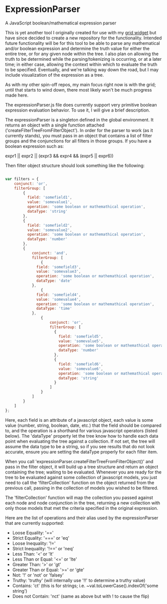 # ExpressionParser
A JavaScript boolean/mathematical expression parser

This is yet another tool I originally created for use with my [grid widget](https://github.com/mosbymc/HTML-Data-Grid-Widget) but have since decided to create a new repository for the functionality. Intended future functionality will be for this tool to be able to parse any mathematical and/or boolean expression and determine the truth value for either the entire tree, or for any given node within the tree. I also plan on allowing the truth to be determined while the parsing/tokenizing is occurring, or at a later time; in either case, allowing the context within which to evaluate the truth to be specified. Eventually, and we're talking way down the road, but I may include visualization of the expression as a tree.

As with my other spin-off repos, my main focus right now is with the grid; until that starts to wind down, there most likely won't be much progress made here.


The expressionParser.js file does currently support very primitive boolean expression evaluation behavior. To use it, I will give a brief description.

The expressionParser is a singleton defined in the global environment. It returns an object with a single function attached ('createFilterTreeFromFilterObject'). In order for the parser to work (as it currently stands), you must pass in an object that contains a list of filter groups and the conjunctions for all filters in those groups. If you have a boolean expression such as:

expr1 || expr2 || (expr3 && expr4 && (expr5 || expr6))

Then filter object structure should look something like the following:

````javascript

var filters = {
	conjunct: 'or',
	filterGroup: [
		{
		  field: 'somefield1',
		  value: 'somevalue1',
		  operation: 'some boolean or mathemathical operation',
		  dataType: 'string'
		},
		{
		  field: 'somefield2',
		  value: 'somevalue2',
		  operation: 'some boolean or mathemathical operation',
		  dataType: 'number'
		},
		{
			conjunct: 'and',
			filterGroup: [
				{
		      field: 'somefield3',
		      value: 'somevalue3',
		      operation: 'some boolean or mathemathical operation',
		      dataType: 'date'
		    },
				{
		      field: 'somefield4',
		      value: 'somevalue4',
		      operation: 'some boolean or mathemathical operation',
		      dataType: 'time'
		    },
				{
					conjunct: 'or',
					filterGroup: [
					  {
					    field: 'somefield5',
					    value: 'somevalue5',
					    operation: 'some boolean or mathemathical operation',
					    dataType: 'number'
					  },
					  {
					    field: 'somefield6',
					    value: 'somevalue6',
					    operation: 'some boolean or mathemathical operation',
					    dataType: 'string'
					  }
					]
				}
			]
		}
	]
};

````

Here, each field is an attribute of a javascript object, each value is some value (number, string, boolean, date, etc.) that the field should be compared to, and the operation is a shorthand for various javascript operators (listed below). The 'dataType' property let the tree know how to handle each data point when evaluating the tree against a collection. If not set, the tree will assume the data type to be a string, so if you see results that do not look accurate, ensure you are setting the dataType properly for each filter item.

When you call 'expressionParser.createFilterTreeFromFilterObject()' and pass in the filter object, it will build up a tree structure and return an object containing the tree; waiting to be evaluated. Whenever you are ready for the tree to be evaluated against some collection of javascript models, you just need to call the 'filterCollection' function on the object returned from the previous call, passing in the collection of models you wished to be filtered.

The 'filterCollection' function will map the collection you passed against each node and node conjunction in the tree, returning a new collection with only those models that met the criteria specified in the original expression.

Here are the list of operations and their alias used by the expressionParser that are currently supported:
- Loose Equality: '=='
- Strict Equality: '===' or 'eq'
- Loose Inequality: '!='
- Strict Inequality: '!==' or 'neq'
- Less Than: '<' or 'lt'
- Less Than or Equal: '<=' or 'lte'
- Greater Than: '>' or 'gt'
- Greater Than or Equal: '>=' or 'gte'
- Not: '!' or 'not' or 'falsey'
- Truthy: 'truthy' (will internally use '!!' to determine a truthy value)
- Contains: 'ct' (this is for strings; i.e. ~val.toLowerCase().indexOf('some string')
- Does not Contain: 'nct' (same as above but with ! to cause the flip)
